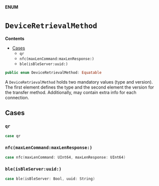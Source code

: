 **ENUM**

# `DeviceRetrievalMethod`

**Contents**

- [Cases](#cases)
  - `qr`
  - `nfc(maxLenCommand:maxLenResponse:)`
  - `ble(isBleServer:uuid:)`

```swift
public enum DeviceRetrievalMethod: Equatable
```

A `DeviceRetrievalMethod` holds two mandatory values (type and version). The first element defines the type and the second element the version for the transfer method.
Additionally, may contain extra info for each connection.

## Cases
### `qr`

```swift
case qr
```

### `nfc(maxLenCommand:maxLenResponse:)`

```swift
case nfc(maxLenCommand: UInt64, maxLenResponse: UInt64)
```

### `ble(isBleServer:uuid:)`

```swift
case ble(isBleServer: Bool, uuid: String)
```

